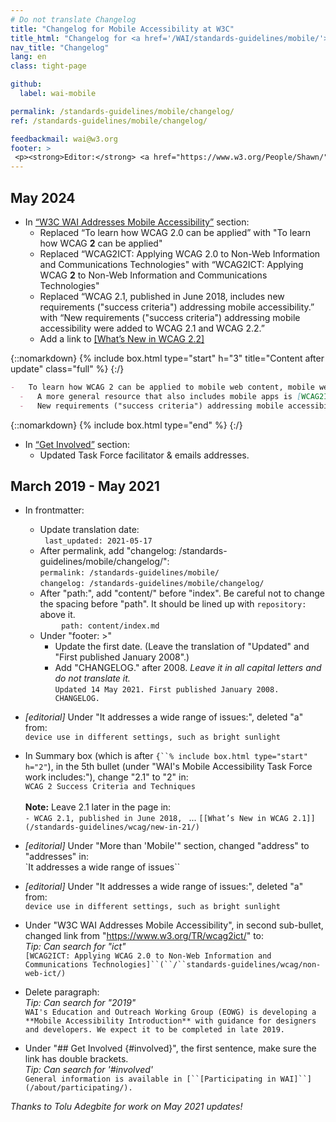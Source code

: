 ```yaml
---
# Do not translate Changelog
title: "Changelog for Mobile Accessibility at W3C"
title_html: "Changelog for <a href='/WAI/standards-guidelines/mobile/'>Mobile Accessibility at W3C</a>"
nav_title: "Changelog"
lang: en
class: tight-page

github:
  label: wai-mobile

permalink: /standards-guidelines/mobile/changelog/
ref: /standards-guidelines/mobile/changelog/

feedbackmail: wai@w3.org
footer: >
 <p><strong>Editor:</strong> <a href="https://www.w3.org/People/Shawn/">Shawn Lawton Henry</a>. Contributors: Tolu Adegbite & Rémi Bétin</p>
---
```


## May 2024

- In [“W3C WAI Addresses Mobile Accessibility”](/standards-guidelines/mobile/#covered) section:
  - Replaced “To learn how WCAG 2.0 can be applied” with "To learn how WCAG **2** can be applied"
  - Replaced “WCAG2ICT: Applying WCAG 2.0 to Non-Web Information and Communications Technologies" with “WCAG2ICT: Applying WCAG **2** to Non-Web Information and Communications Technologies"
  - Replaced “WCAG 2.1, published in June 2018, includes new requirements ("success criteria") addressing mobile accessibility.” with “New requirements ("success criteria") addressing mobile accessibility were added to WCAG 2.1 and WCAG 2.2.”
  - Add a link to [[What’s New in WCAG 2.2]](/standards-guidelines/wcag/new-in-22/)

{::nomarkdown}
{% include box.html type="start" h="3" title="Content after update" class="full" %}
{:/}

```markdown
-   To learn how WCAG 2 can be applied to mobile web content, mobile web apps, native apps, and hybrid apps using web components inside native apps, see [Mobile Accessibility: How WCAG 2.0 and Other W3C/WAI Guidelines Apply to Mobile](http://www.w3.org/TR/mobile-accessibility-mapping/).
  -   A more general resource that also includes mobile apps is [WCAG2ICT: Applying WCAG 2 to Non-Web Information and Communications Technologies]{%raw%}(/standards-guidelines/wcag/non-web-ict/){%endraw%}.
  -   New requirements ("success criteria") addressing mobile accessibility were added to WCAG 2.1 and WCAG 2.2. They are introduced in {%raw%}[[What’s New in WCAG 2.1]]{%endraw%}(/standards-guidelines/wcag/new-in-21/) and {%raw%}[[What’s New in WCAG 2.2]]{%endraw%}(/standards-guidelines/wcag/new-in-22/).
```

{::nomarkdown}
{% include box.html type="end" %}
{:/}

- In [“Get Involved”](/standards-guidelines/mobile/#involved) section:
  - Updated Task Force facilitator & emails addresses.

## March 2019 - May 2021

* In frontmatter:
  * Update translation date:
  <br>`	last_updated: 2021-05-17`
  * After permalink, add "changelog: /standards-guidelines/mobile/changelog/":
   <br>`permalink: /standards-guidelines/mobile/`
   <br>`changelog: /standards-guidelines/mobile/changelog/`
  * After "path:", add "content/" before "index". Be careful not to change the spacing before "path". It should be lined up with `repository:` above it.
<br>&nbsp;&nbsp;&nbsp;`	  path: content/index.md`
  * Under  "footer: >"
    * Update the first date. (Leave the translation of "Updated" and "First published January 2008".)
    * Add "CHANGELOG." after 2008. _Leave it in all capital letters and do not translate it._
     <br>`Updated 14 May 2021. First published January 2008. CHANGELOG.`

* _[editorial]_ Under "It addresses a wide range of issues:", deleted "a" from:
<br>`device use in different settings, such as bright sunlight`

* In Summary box (which is after `{``% include box.html type="start" h="2"`), in the 5th bullet (under "WAI's Mobile Accessibility Task Force work includes:"), change "2.1" to "2" in:
<br>`WCAG 2 Success Criteria and Techniques`
<br><br>**Note:** Leave 2.1 later in the page in:
<br>`- WCAG 2.1, published in June 2018, ` ... `[[What’s New in WCAG 2.1]](/standards-guidelines/wcag/new-in-21/)`

* _[editorial]_ Under "More than 'Mobile'" section, changed "address" to "addresses" in:
<br>`It addresses a wide range of issues``

* _[editorial]_ Under "It addresses a wide range of issues:", deleted "a" from:
<br>`device use in different settings, such as bright sunlight`

* Under "W3C WAI Addresses Mobile Accessibility", in second sub-bullet, changed link from "https://www.w3.org/TR/wcag2ict/" to:
<br>_Tip: Can search for "ict"_
<br>`[WCAG2ICT: Applying WCAG 2.0 to Non-Web Information and Communications Technologies]``(``/``standards-guidelines/wcag/non-web-ict/)`

* Delete paragraph:
<br>_Tip: Can search for "2019"_
<br>`WAI's Education and Outreach Working Group (EOWG) is developing a **Mobile Accessibility Introduction** with guidance for designers and developers. We expect it to be completed in late 2019.`

* Under "## Get Involved {#involved}", the first sentence, make sure the link has double brackets.
<br>_Tip: Can search for '#involved'_
<br>`General information is available in [``[Participating in WAI]``](/about/participating/).`

_Thanks to Tolu Adegbite for work on May 2021 updates!_

